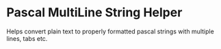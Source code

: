 # Pascal MultiLine String Helper
 Helps convert plain text to properly formatted pascal strings with multiple lines, tabs etc.
